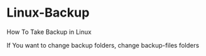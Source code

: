 # Linux-Backup
How To Take Backup in Linux 


If You want to change backup folders, change backup-files folders 
